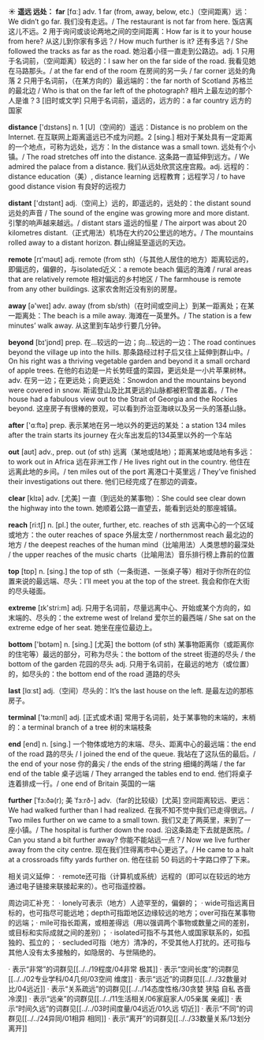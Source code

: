☀ <span class="category">**遥远 远处：**</span>
<span class="vocabulary">**far**</span> [fɑː] 
<span class="definition">adv. 1 far (from, away, below, etc.)（空间距离）远：</span>We didn’t go far. 我们没有走远。/ The restaurant is not far from here. 饭店离这儿不远。<span class="definition">2 用于询问或谈论两地之间的空间距离：</span>How far is it to your house from here? 从这儿到你家有多远？/ How much further is it? 还有多远？/ She followed the tracks as far as the road. 她沿着小径一直走到公路边。<span class="definition">adj. 1 只用于名词前，（空间距离）较远的：</span>I saw her on the far side of the road. 我看见她在马路那头。/ at the far end of the room 在房间的另一头 / far corner 远处的角落 <span class="definition">2 只用于名词前，（在某方向的）最远端的：</span>the far north of Scotland 苏格兰的最北边 / Who is that on the far left of the photograph? 相片上最左边的那个人是谁？<span class="definition">3 [旧时或文学] 只用于名词前，遥远的，远方的：</span>a far country 远方的国家

<span class="vocabulary">**distance**</span> ['dɪstəns] 
<span class="definition">n. 1 [U]（空间的）遥远：</span>Distance is no problem on the Internet. 在互联网上距离遥远已不成为问题。<span class="definition">2 [sing.] 相对于某处具有一定距离的一个地点，可称为远处，远方：</span>In the distance was a small town. 远处有个小镇。/ The road stretches off into the distance. 这条路一直延伸到远方。/ We admired the palace from a distance. 我们从远处欣赏这座宫殿。<span class="definition">adj. 远程的：</span>distance education（美）, distance learning 远程教育；远程学习 / to have good distance vision 有良好的远视力

<span class="vocabulary">**distant**</span> ['dɪstənt] 
<span class="definition">adj.（空间上）远的，即遥远的，远处的：</span>the distant sound 远处的声音 / The sound of the engine was growing more and more distant. 引擎的响声越来越远。/ distant stars 遥远的恒星 / The airport was about 20 kilometres distant.（正式用法）机场在大约20公里远的地方。/ The mountains rolled away to a distant horizon. 群山绵延至遥远的天边。

<span class="vocabulary">**remote**</span> [rɪ'məʊt] 
<span class="definition">adj. remote (from sth)（与其他人居住的地方）距离较远的，即偏远的，偏僻的，与isolated近义：</span>a remote beach 偏远的海滩 / rural areas that are relatively remote 相对偏远的乡村地区 / The farmhouse is remote from any other buildings. 这家农舍附近没有别的房屋。

<span class="vocabulary">**away**</span> [ə'weɪ] 
<span class="definition">adv. away (from sb/sth)（在时间或空间上）到某一距离处；在某一距离处：</span>The beach is a mile away. 海滩在一英里外。/ The station is a few minutes’ walk away. 从这里到车站步行要几分钟。

<span class="vocabulary">**beyond**</span> [bɪ'jɒnd] 
<span class="definition">prep. 在…较远的一边；向…较远的一边：</span>The road continues beyond the village up into the hills. 那条路经过村子后又往上延伸到群山中。/ On his right was a thriving vegetable garden and beyond it a small orchard of apple trees. 在他的右边是一片长势旺盛的菜园，更远处是一小片苹果树林。<span class="definition">adv. 在另一边；在更远处；向更远处：</span>Snowdon and the mountains beyond were covered in snow. 斯诺登山及比其更远的山脉都被积雪覆盖着。/ The house had a fabulous view out to the Strait of Georgia and the Rockies beyond. 这座房子有很棒的景观，可以看到乔治亚海峡以及另一头的落基山脉。

<span class="vocabulary">**after**</span> ['ɑːftə] 
<span class="definition">prep. 表示某地在另一地以外的更远的某处：</span>a station 134 miles after the train starts its journey 在火车出发后的134英里以外的一个车站 

<span class="vocabulary">**out**</span> [aʊt] 
<span class="definition">adv., prep. out (of sth) 远离（某地或陆地）；距离某地或陆地有多远：</span>to work out in Africa 远在非洲工作 / He lives right out in the country. 他住在远离此地的乡间。/ ten miles out of the port 离港口十英里远 / They’ve finished their investigations out there. 他们已经完成了在那边的调查。

<span class="vocabulary">**clear**</span> [klɪə] 
<span class="definition">adv. [尤美] 一直（到远处的某事物）：</span>She could see clear down the highway into the town. 她顺着公路一直望去，能看到远处的那座城镇。

<span class="vocabulary">**reach**</span> [ri:tʃ] 
<span class="definition">n. [pl.] the outer, further, etc. reaches of sth 远离中心的一个区域或地方：</span>the outer reaches of space 外层太空 / northernmost reach 最北边的地方 / the deepest reaches of the human mind（比喻用法）人类思想的最深处 / the upper reaches of the music charts（比喻用法）音乐排行榜上靠前的位置

<span class="vocabulary">**top**</span> [tɒp] 
<span class="definition">n. [sing.] the top of sth（一条街道、一张桌子等）相对于你所在的位置来说的最远端、尽头：</span>I’ll meet you at the top of the street. 我会和你在大街的尽头碰面。

<span class="vocabulary">**extreme**</span> [ɪk'stri:m] 
<span class="definition">adj. 只用于名词前，尽量远离中心、开始或某个方向的，如末端的、尽头的：</span>the extreme west of Ireland 爱尔兰的最西端 / She sat on the extreme edge of her seat. 她坐在座位最边上。

<span class="vocabulary">**bottom**</span> ['bɒtəm] 
<span class="definition">n. [sing.] [尤英] the bottom (of sth) 某事物距离你（或距离你的住宅等）最远的部分，可称为尽头：</span>the bottom of the street 街道的尽头 / the bottom of the garden 花园的尽头 <span class="definition">adj. 只用于名词前，在最远的地方（或位置）的，如尽头的：</span>the bottom end of the road 道路的尽头

<span class="vocabulary">**last**</span> [lɑːst] 
<span class="definition">adj.（空间）尽头的：</span>It’s the last house on the left. 是最左边的那栋房子。

<span class="vocabulary">**terminal**</span> ['tə:mɪnl] 
<span class="definition">adj. [正式或术语] 常用于名词前，处于某事物的末端的，末梢的：</span>a terminal branch of a tree 树的末端枝条

<span class="vocabulary">**end**</span> [end] 
<span class="definition">n. [sing.] 一个物体或地方的末端、尽头、距离中心的最远端：</span>the end of the road 路的尽头 / I joined the end of the queue. 我站在了这队伍的最后。/ the end of your nose 你的鼻尖 / the ends of the string 细绳的两端 / the far end of the table 桌子远端 / They arranged the tables end to end. 他们将桌子连着排成一行。/ one end of Britain 英国的一端
           
<span class="vocabulary">**further**</span> [ˈfɜ:ðə(r); 美 ˈfɜ:rð-]
<span class="definition">adv.（far的比较级）[尤英] 空间距离较远、更远：</span>We had walked further than I had realized. 在我不知不觉中我们已走得很远。/ Two miles further on we came to a small town. 我们又走了两英里，来到了一座小镇。/ The hospital is further down the road. 沿这条路走下去就是医院。/ Can you stand a bit further away? 你能不能站远一点？/ Now we live further away from the city centre. 现在我们住得离市中心更远了。/ He came to a halt at a crossroads fifty yards further on. 他在往前 50 码远的十字路口停了下来。

相关词义延伸：
· remote还可指（计算机或系统）远程的（即可以在较远的地方通过电子链接来联接起来的）。也可指遥控器。

周边词汇补充：
· lonely可表示（地方）人迹罕至的，偏僻的；
· wide可指远离目标的，也可指尽可能远地；depth可指距地区边缘较远的地方；over可指在某事物的远端；· mile可指长距离，或相差得远（用以强调两个事物或数量之间的差别，或目标和实际成就之间的差别）；
· isolated可指不与其他人或国家联系的，如孤独的、孤立的；
· secluded可指（地方）清净的，不受其他人打扰的。还可指与其他人没有太多接触的，如隐居的、与世隔绝的。

· 表示“非常”的词群见[[../../19程度/04非常 极其]]
· 表示“空间长度”的词群见[[../../02专业学科/04几何/03空间 维度]]
· 表示“远近”的词群见[[../../32数量对比/04远近]]
· 表示“关系疏远”的词群见[[../../14态度性格/30贪婪 狭隘 自私 吝啬 冷漠]]
· 表示“远亲”的词群见[[../../11生活相关/06家庭家人/05亲属 亲戚]]
· 表示“时间久远”的词群见[[../../03时间度量/04远近/01久远 切近]]
· 表示“不同”的词群见[[../../24异同/01相异 相同]]
· 表示“离开”的词群见[[../../33数量关系/13划分 离开]]
